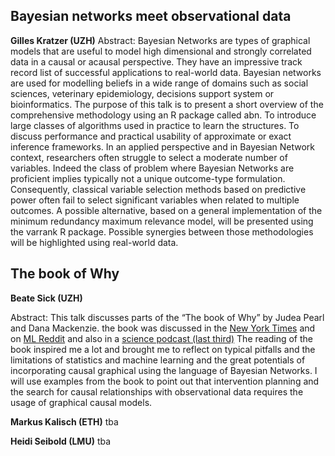 
## Bayesian networks meet observational data
**Gilles Kratzer (UZH)**
Abstract:
Bayesian Networks are types of graphical models that are useful to model high dimensional and strongly correlated data in a causal or acausal perspective. They have an impressive track record list of successful applications to real-world data. Bayesian networks are used for modelling beliefs in a wide range of domains such as social sciences, veterinary epidemiology, decisions support system or bioinformatics. The purpose of this talk is to present a short overview of the comprehensive methodology using an R package called abn. To introduce large classes of algorithms used in practice to learn the structures. To discuss performance and practical usability of approximate or exact inference frameworks. In an applied perspective and in Bayesian Network context, researchers often struggle to select a moderate number of variables. Indeed the class of problem where Bayesian Networks are proficient implies typically not a unique outcome-type formulation. Consequently, classical variable selection methods based on predictive power often fail to select significant variables when related to multiple outcomes. A possible alternative, based on a general implementation of the minimum redundancy maximum relevance model, will be presented using the varrank R package. Possible synergies between those methodologies will be highlighted using real-world data.

## The book of Why 
**Beate Sick (UZH)**

Abstract:
This talk discusses parts of the “The book of Why” by Judea Pearl and Dana Mackenzie. 
the book was discussed in the [New York Times](https://www.nytimes.com/2018/06/01/business/dealbook/review-the-book-of-why-examines-the-science-of-cause-and-effect.html) 
and on [ML Reddit](http://www.inference.vc/untitled/) and also in a 
[science podcast (last third)](http://www.sciencemag.org/podcast/science-and-nature-get-their-social-science-studies-replicated-or-not-mechanisms-behind)
The reading of the book inspired me a lot and brought me to reflect on typical pitfalls and the limitations of statistics 
and machine learning and the great potentials of incorporating causal graphical using the language of Bayesian Networks. 
I will use examples from the book to point out that intervention planning and the search for causal relationships with observational data
requires the usage of graphical causal models.

**Markus Kalisch (ETH)**
tba

**Heidi Seibold (LMU)**
tba
